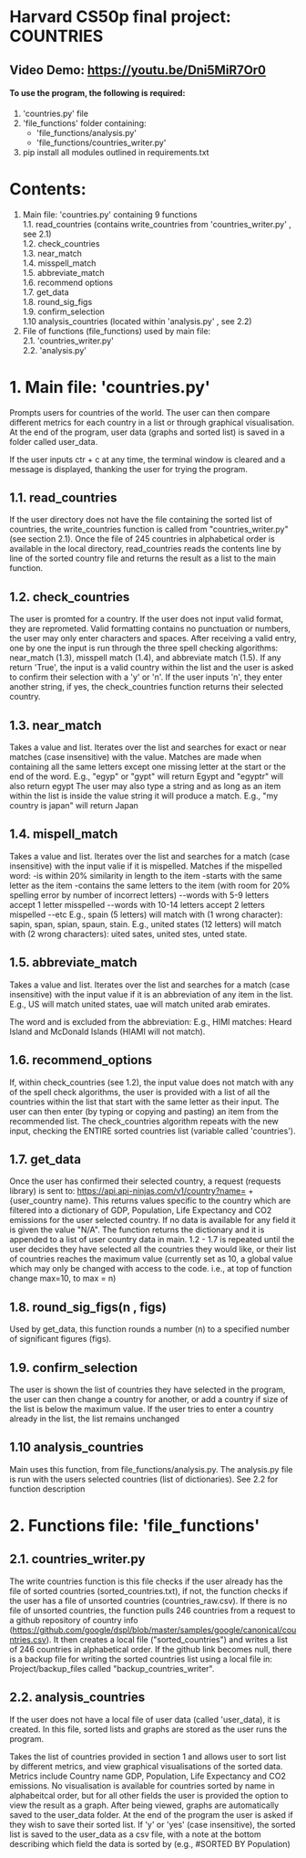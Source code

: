 # Harvard CS50p final project: COUNTRIES


## Video Demo:  <https://youtu.be/Dni5MiR7Or0>


#### To use the program, the following is required: 
1. 'countries.py' file  
2. 'file_functions' folder containing:
    - 'file_functions/analysis.py'
    - 'file_functions/countries_writer.py'
3. pip install all modules outlined in requirements.txt

# Contents:
1. Main file: 'countries.py' containing 9 functions  
    1.1. read_countries (contains write_countries from 'countries_writer.py' , see 2.1)  
    1.2. check_countries  
    1.3. near_match   
    1.4. misspell_match   
    1.5. abbreviate_match   
    1.6. recommend options  
    1.7. get_data  
    1.8. round_sig_figs  
    1.9. confirm_selection  
    1.10 analysis_countries (located within 'analysis.py' , see 2.2)  
2. File of functions (file_functions) used by main file:  
    2.1. 'countries_writer.py'  
    2.2. 'analysis.py'  



# 1. Main file: 'countries.py'
Prompts users for countries of the world. The user can then compare different metrics for each country in a list or through
graphical visualisation. At the end of the program, user data (graphs and sorted list) is saved in a folder called user_data.

If the user inputs ctr + c at any time, the terminal window is cleared and a message is displayed, thanking the user for
trying the program.

## 1.1. read_countries
If the user directory does not have the file containing the sorted list of countries, the write_countries function is called
from "countries_writer.py" (see section 2.1). Once the file of 245 countries in alphabetical order is available in the local
directory, read_countries reads the contents line by line of the sorted country file and returns the result as a list to the
main function.

## 1.2. check_countries
The user is promted for a country. If the user does not input valid format, they are reprometed. Valid formatting contains
no punctuation or numbers, the user may only enter characters and spaces. After receiving a valid entry, one by one  the input
is run through the three spell checking algorithms: near_match (1.3), misspell match (1.4), and abbreviate match (1.5). If any
return 'True', the input is a valid country within the list and the user is asked to confirm their selection with a 'y' or 'n'.
If the user inputs 'n', they enter another string, if yes, the check_countries function returns their selected country.

## 1.3. near_match
Takes a value and list. Iterates over the list and searches for exact or near matches (case insensitive) with the value.
Matches are made when containing all the same letters except one missing letter at the start or the end of the word.
E.g., "egyp" or "gypt" will return Egypt and "egyptr" will also return egypt
The user may also type a string and as long as an item within the list is inside the value string it will produce a match.
E.g., "my country is japan" will return Japan

## 1.4. mispell_match
Takes a value and list. Iterates over the list and searches for a match (case insensitive) with the input valie if it is
mispelled.
Matches if the mispelled word:
    -is within 20% similarity in length to the item
    -starts with the same letter as the item
    -contains the same letters to the item (with room for 20% spelling error by number of incorrect letters)
        --words with 5-9 letters accept 1 letter misspelled
        --words with 10-14 letters accept 2 letters mispelled
        --etc
E.g., spain (5 letters) will match with (1 wrong character): sapin, span, spian, spaun, stain.
E.g., united states (12 letters) will match with (2 wrong characters): uited sates, united stes, unted state.

## 1.5. abbreviate_match
Takes a value and list. Iterates over the list and searches for a match (case insensitive) with the input value if it is
an abbreviation of any item in the list.
E.g., US will match united states, uae will match united arab emirates.

The word and is excluded from the abbreviation:
E.g., HIMI matches: Heard Island and McDonald Islands (HIAMI will not match).

## 1.6. recommend_options
If, within check_countries (see 1.2), the input value does not match with any of the spell check algorithms, the user is
provided with a list of all the countries within the list that start with the same letter as their input. The user can then
enter (by typing or copying and pasting) an item from the recommended list. The check_countries algorithm repeats with the
new input, checking the ENTIRE sorted countries list (variable called 'countries').

## 1.7. get_data
Once the user has confirmed their selected country, a request (requests library) is sent to:
https://api.api-ninjas.com/v1/country?name= + {user_country name}.
This returns values specific to the country which are filtered into a dictionary of GDP, Population, Life Expectancy and CO2
emissions for the user selected country. If no data is available for any field it is given the value "N/A". The function returns
the dictionary and it is appended to a list of user country data in main. 1.2 - 1.7 is repeated until the user decides they have
selected all the countries they would like, or their list of countries reaches the maximum value (currently set as 10, a global value
which may only be changed with access to the code. i.e., at top of function change max=10, to max = n)

## 1.8. round_sig_figs(n , figs)
Used by get_data, this function rounds a number (n) to a specified number of significant figures (figs).

## 1.9. confirm_selection
The user is shown the list of countries they have selected in the program, the user can then change a country for another, or add
a country if size of the list is below the maximum value. If the user tries to enter a country already in the list, the list remains
unchanged

## 1.10 analysis_countries
Main uses this function, from file_functions/analysis.py. The analysis.py file is run with the users selected countries (list of
dictionaries). See 2.2 for function description


# 2. Functions file: 'file_functions'

## 2.1. countries_writer.py
The write countries function is this file checks if the user already has the file of sorted countries
(sorted_countries.txt), if not, the function checks if the user has a file of unsorted countries (countries_raw.csv).
If there is no file of unsorted countries, the function pulls 246 countries from a request to a
github repository of country info (https://github.com/google/dspl/blob/master/samples/google/canonical/countries.csv).
It then creates a local file ("sorted_countries") and writes a list of 246 countries in alphabetical order.
If the github link becomes null, there is a backup file for writing the sorted countries list using a local file in:
Project/backup_files called "backup_countries_writer".

## 2.2. analysis_countries
If the user does not have a local file of user data (called 'user_data), it is created. In this file, sorted lists and
graphs are stored as the user runs the program.

Takes the list of countries provided in section 1 and allows user to sort list by different metrics, and view graphical
visualisations of the sorted data. Metrics include Country name GDP, Population, Life Expectancy and CO2 emissions. No
visualisation is available for countries sorted by name in alphabeitcal order, but for all other fields the user is provided
the option to view the result as a graph. After being viewed, graphs are automatically saved to the user_data folder.
At the end of the program the user is asked if they wish to save their sorted list. If 'y' or 'yes' (case insensitive),
the sorted list is saved to the user_data as a csv file, with a note at the bottom describing which field the data is sorted
by (e.g., #SORTED BY Population)

